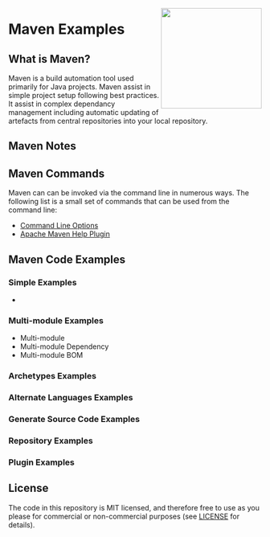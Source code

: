 <img
  src="https://upload.wikimedia.org/wikipedia/commons/thumb/0/0b/Maven_logo.svg/1280px-Maven_logo.svg.png"
  width="200"
  align="right"
/>

# Maven Examples

## What is Maven?
Maven is a build automation tool used primarily for Java projects. Maven assist in simple project setup following best practices. It assist in complex dependancy management including automatic updating of artefacts from central repositories into your local repository.

## Maven Notes

## Maven Commands
Maven can can be invoked via the command line in numerous ways. The following list is a small set of commands that can be used from the command line:

* [Command Line Options](maven_commands/maven_command_line_options.md)
* [Apache Maven Help Plugin][Apache_Maven_Help_Plugin]

## Maven Code Examples

### Simple Examples
* 

### Multi-module Examples
* Multi-module 
* Multi-module Dependency
* Multi-module BOM

### Archetypes Examples

### Alternate Languages Examples

### Generate Source Code Examples

### Repository Examples

### Plugin Examples


## License

The code in this repository is MIT licensed, and therefore free to use as you please for commercial or non-commercial purposes (see [LICENSE](LICENSE) for details).


[Apache_Maven_Help_Plugin]:maven_commands/apache_maven_help_plugin.md


